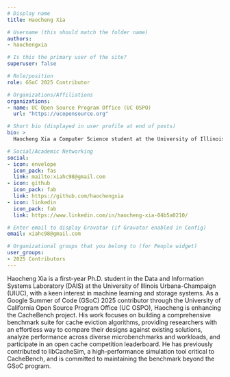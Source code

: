 ```yaml
---
# Display name
title: Haocheng Xia

# Username (this should match the folder name)
authors:
- haochengxia

# Is this the primary user of the site?
superuser: false

# Role/position
role: GSoC 2025 Contributor 

# Organizations/Affiliations
organizations:
- name: UC Open Source Program Office (UC OSPO)
  url: "https://ucopensource.org"

# Short bio (displayed in user profile at end of posts)
bio: >
  Haocheng Xia a Computer Science student at the University of Illinois Urbana-Champaign and a GSoC 2025 contributor with UC OSPO, focusing on cache benchmarking.

# Social/Academic Networking
social:
- icon: envelope
  icon_pack: fas
  link: mailto:xiahc98@gmail.com
- icon: github
  icon_pack: fab
  link: https://github.com/haochengxia
- icon: linkedin
  icon_pack: fab
  link: https://www.linkedin.com/in/haocheng-xia-04b5a0210/

# Enter email to display Gravatar (if Gravatar enabled in Config)
email: xiahc98@gmail.com

# Organizational groups that you belong to (for People widget)
user_groups:
- 2025 Contributors
---
```


Haocheng Xia is a first-year Ph.D. student in the Data and Information Systems Laboratory (DAIS) at the University of Illinois Urbana-Champaign (UIUC), with a keen interest in machine learning and storage systems. As a Google Summer of Code (GSoC) 2025 contributor through the University of California Open Source Program Office (UC OSPO), Haocheng is enhancing the CacheBench project. His work focuses on building a comprehensive benchmark suite for cache eviction algorithms, providing researchers with an effortless way to compare their designs against existing solutions, analyze performance across diverse microbenchmarks and workloads, and participate in an open cache competition leaderboard. He has previously contributed to libCacheSim, a high-performance simulation tool critical to CacheBench, and is committed to maintaining the benchmark beyond the GSoC program.